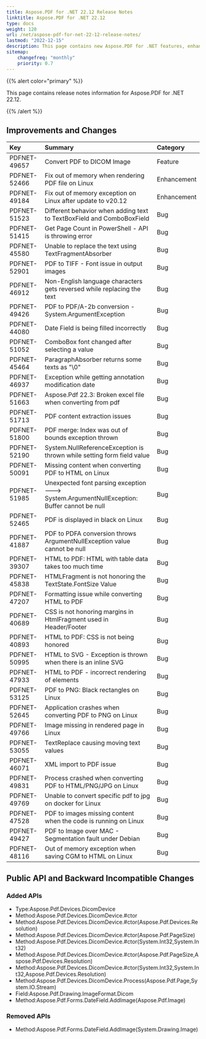 ```yaml
---
title: Aspose.PDF for .NET 22.12 Release Notes
linktitle: Aspose.PDF for .NET 22.12
type: docs
weight: 120
url: /net/aspose-pdf-for-net-22-12-release-notes/
lastmod: "2022-12-15"
description: This page contains new Aspose.PDF for .NET features, enhancement, and bug fixes in 2022, version 22.12.
sitemap:
    changefreq: "monthly"
    priority: 0.7
---
```


{{% alert color="primary" %}}

This page contains release notes information for Aspose.PDF for .NET 22.12.

{{% /alert %}}

## Improvements and Changes

|**Key**|**Summary**|**Category**|
| :- | :- | :- |
|PDFNET-49657|Convert PDF to DICOM Image|Feature|
|PDFNET-52466|Fix out of memory when rendering PDF file on Linux|Enhancement|
|PDFNET-49184|Fix out of memory exception on Linux after update to v20.12|Enhancement|
|PDFNET-51523|Different behavior when adding text to TextBoxField and ComboBoxField|Bug|
|PDFNET-51415|Get Page Count in PowerShell - API is throwing error|Bug|
|PDFNET-45580|Unable to replace the text using TextFragmentAbsorber|Bug|
|PDFNET-52901|PDF to TIFF - Font issue in output images|Bug|
|PDFNET-46912|Non-English language characters gets reversed while replacing the text|Bug|
|PDFNET-49426|PDF to PDF/A-2b conversion - System.ArgumentException|Bug|
|PDFNET-44080|Date Field is being filled incorrectly|Bug|
|PDFNET-51052|ComboBox font changed after selecting a value|Bug|
|PDFNET-45464|ParagraphAbsorber returns some texts as "\0"|Bug|
|PDFNET-46937|Exception while getting annotation modification date|Bug|
|PDFNET-51663|Aspose.Pdf 22.3: Broken excel file when converting from pdf|Bug|
|PDFNET-51713|PDF content extraction issues|Bug|
|PDFNET-51800|PDF merge: Index was out of bounds exception thrown|Bug|
|PDFNET-52190|System.NullReferenceException is thrown while setting form field value|Bug|
|PDFNET-50091|Missing content when converting PDF to HTML on Linux|Bug|
|PDFNET-51985|Unexpected font parsing exception ---> System.ArgumentNullException: Buffer cannot be null|Bug|
|PDFNET-52465|PDF is displayed in black on Linux|Bug|
|PDFNET-41887|PDF to PDFA conversion throws ArgumentNullException value cannot be null|Bug|
|PDFNET-39307|HTML to PDF: HTML with table data takes too much time|Bug|
|PDFNET-45838|HTMLFragment is not honoring the TextState.FontSize Value|Bug|
|PDFNET-47207|Formatting issue while converting HTML to PDF|Bug|
|PDFNET-40689|CSS is not honoring margins in HtmlFragment used in Header/Footer|Bug|
|PDFNET-40893|HTML to PDF: CSS is not being honored|Bug|
|PDFNET-50995|HTML to SVG - Exception is thrown when there is an inline SVG|Bug|
|PDFNET-47933|HTML to PDF - incorrect rendering of elements|Bug|
|PDFNET-53125|PDF to PNG: Black rectangles on Linux|Bug|
|PDFNET-52645|Application crashes when converting PDF to PNG on Linux|Bug|
|PDFNET-49766|Image missing in rendered page in Linux|Bug|
|PDFNET-53055|TextReplace causing moving text values|Bug|
|PDFNET-46071|XML import to PDF issue|Bug|
|PDFNET-49831|Process crashed when converting PDF to HTML/PNG/JPG on Linux|Bug|
|PDFNET-49769|Unable to convert specific pdf to jpg on docker for Linux|Bug|
|PDFNET-47528|PDF to images missing content when the code is running on Linux|Bug|
|PDFNET-49427|PDF to Image over MAC - Segmentation fault under Debian|Bug|
|PDFNET-48116|Out of memory exception when saving CGM to HTML on Linux|Bug|

## Public API and Backward Incompatible Changes

### Added APIs
 * Type:Aspose.Pdf.Devices.DicomDevice
 * Method:Aspose.Pdf.Devices.DicomDevice.#ctor
 * Method:Aspose.Pdf.Devices.DicomDevice.#ctor(Aspose.Pdf.Devices.Resolution)
 * Method:Aspose.Pdf.Devices.DicomDevice.#ctor(Aspose.Pdf.PageSize)
 * Method:Aspose.Pdf.Devices.DicomDevice.#ctor(System.Int32,System.Int32)
 * Method:Aspose.Pdf.Devices.DicomDevice.#ctor(Aspose.Pdf.PageSize,Aspose.Pdf.Devices.Resolution)
 * Method:Aspose.Pdf.Devices.DicomDevice.#ctor(System.Int32,System.Int32,Aspose.Pdf.Devices.Resolution)
 * Method:Aspose.Pdf.Devices.DicomDevice.Process(Aspose.Pdf.Page,System.IO.Stream)
 * Field:Aspose.Pdf.Drawing.ImageFormat.Dicom
 * Method:Aspose.Pdf.Forms.DateField.AddImage(Aspose.Pdf.Image)

### Removed APIs
 * Method:Aspose.Pdf.Forms.DateField.AddImage(System.Drawing.Image)
